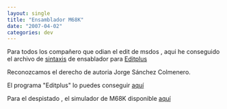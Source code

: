 ```yaml
---
layout: single
title: "Ensamblador M68K"
date: "2007-04-02"
categories: dev
---
```


Para todos los compañero que odian el edit de msdos , aqui he conseguido el archivo de [sintaxis](https://sicotico.googlepages.com/Sa.stx) de ensablador para [Editplus](https://www.editplus.com) 

Reconozcamos el derecho de autoria Jorge Sánchez Colmenero.

El programa "Editplus" lo puedes conseguir [aquí](ftp://ftp.editplus.com/epp231_en.exe)

Para el despistado , el simulador de M68K disponible [aquí](https://sicotico.googlepages.com/m68K.zip)
